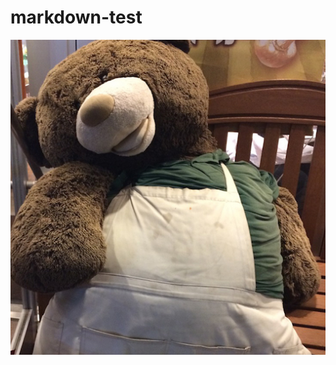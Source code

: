 # markdown-test

![kuma](https://github.com/bayazuma/markdown-test/blob/main/images/kuma.jpg?raw=true)
